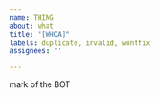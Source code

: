 ```yaml
---
name: THING
about: what
title: "[WHOA]"
labels: duplicate, invalid, wontfix
assignees: ''

---
```


mark of the BOT
